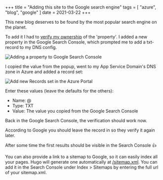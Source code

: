 +++
title = "Adding this site to the Google search engine"
tags = [
    "azure",
    "blog",
    "google"
]
date = 2021-03-22
+++

This new blog deserves to be found by the most popular search engine on the planet.

To add it I had to [verify my ownership](https://search.google.com/search-console/ownership) of the 'property'.
I added a new property in the Google Search Console, which prompted me to add a txt-record to my DNS config.

![Adding a property to Google Search Console](/adding-site-to-google/google-search-console-add-property.png)

I copied the value from the popup, went to my App Service Domain's DNS zone in Azure and added a record set:

![Add new Records set in the Azure Portal](/adding-custom-domain-to-static-web-app/azure_add_record_set.png)

Enter these values (leave the defaults for the others):

* Name: @
* Type: TXT
* Value: The value you copied from the Google Search Console

Back in the Google Search Console, the verification should work now.

According to Google you should leave the record in so they verify it again later.

After some time the first results should be visible in the Search Console 👍

You can also provide a link to a sitemap to Google, so it can easily index all your pages. Hugo will generate one automatically at [/sitemap.xml](https://www.rafvanbaelen.com/sitemap.xml). You can add it in the Search Console under Index > Sitemaps by entering the full url of your sitemap.xml.